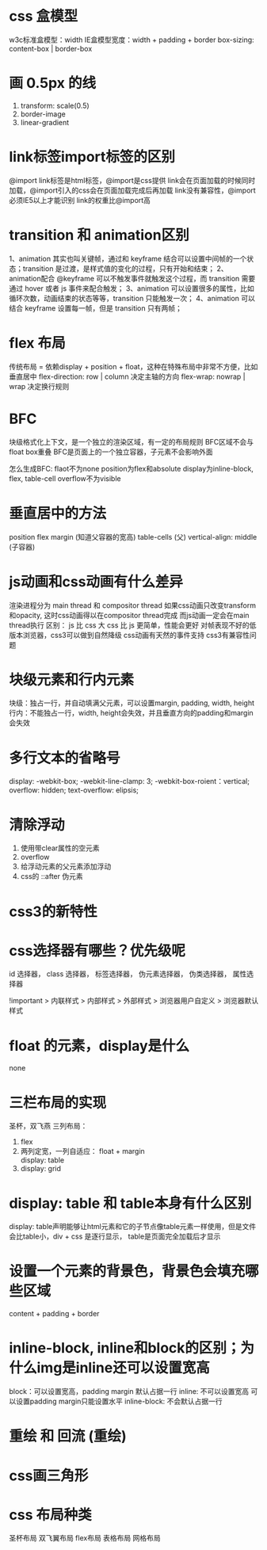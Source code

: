 # css 盒模型
w3c标准盒模型：width
IE盒模型宽度：width + padding + border
box-sizing: content-box | border-box


# 画 0.5px 的线
1. transform: scale(0.5)
2. border-image
3. linear-gradient


# link标签import标签的区别
@import
link标签是html标签，@import是css提供
link会在页面加载的时候同时加载，@import引入的css会在页面加载完成后再加载
link没有兼容性，@import必须IE5以上才能识别
link的权重比@import高



# transition 和 animation区别
1、animation 其实也叫关键帧，通过和 keyframe 结合可以设置中间帧的一个状态；transition 是过渡，是样式值的变化的过程，只有开始和结束；
2、animation配合 @keyframe 可以不触发事件就触发这个过程，而 transition 需要通过 hover 或者 js 事件来配合触发；
3、animation 可以设置很多的属性，比如循环次数，动画结束的状态等等，transition 只能触发一次；
4、animation 可以结合 keyframe 设置每一帧，但是 transition 只有两帧；


# flex 布局
传统布局 = 依赖display + position + float，这种在特殊布局中非常不方便，比如垂直居中
flex-direction: row  |  column 决定主轴的方向
flex-wrap: nowrap | wrap  决定换行规则


# BFC
块级格式化上下文，是一个独立的渲染区域，有一定的布局规则
BFC区域不会与float box重叠
BFC是页面上的一个独立容器，子元素不会影响外面


怎么生成BFC:
flaot不为none
position为flex和absolute
display为inline-block, flex, table-cell
overflow不为visible


# 垂直居中的方法
position
flex
margin (知道父容器的宽高)
table-cells (父)    vertical-align: middle (子容器)


# js动画和css动画有什么差异
渲染进程分为 main thread 和 compositor  thread
如果css动画只改变transform和opacity, 这时css动画得以在compositor thread完成
而js动画一定会在main thread执行
区别：
  js 比 css 大
  css 比 js 更简单，性能会更好
  对帧表现不好的低版本浏览器，css3可以做到自然降级
  css动画有天然的事件支持
  css3有兼容性问题

# 块级元素和行内元素
块级：独占一行，并自动填满父元素，可以设置margin, padding, width, height
行内：不能独占一行，width, height会失效，并且垂直方向的padding和margin会失效

# 多行文本的省略号
display: -webkit-box;
-webkit-line-clamp: 3;
-webkit-box-roient：vertical;
overflow: hidden;
text-overflow: elipsis;

# 清除浮动
1. 使用带clear属性的空元素
2. overflow
3. 给浮动元素的父元素添加浮动
4. css的 ::after 伪元素


# css3的新特性


# css选择器有哪些？优先级呢
id 选择器， class 选择器， 标签选择器， 伪元素选择器， 伪类选择器， 属性选择器

!important  >   内联样式    >   内部样式    >   外部样式    >   浏览器用户自定义    >   浏览器默认样式


# float 的元素，display是什么
  none

# 三栏布局的实现
圣杯，双飞燕
三列布局：
1. flex
2. 两列定宽，一列自适应： float + margin    
  display: table
3. display: grid

# display: table  和  table本身有什么区别
display: table声明能够让html元素和它的子节点像table元素一样使用，但是文件会比table小，div + css 是逐行显示，
         table是页面完全加载后才显示

# 设置一个元素的背景色，背景色会填充哪些区域
  content  +  padding  +  border

# inline-block, inline和block的区别；为什么img是inline还可以设置宽高
block：可以设置宽高，padding   margin     默认占据一行
inline: 不可以设置宽高  可以设置padding    margin只能设置水平
inline-block: 不会默认占据一行


# 重绘 和  回流 (重绘)

# css画三角形


# css  布局种类
圣杯布局  双飞翼布局  flex布局    表格布局    网格布局

